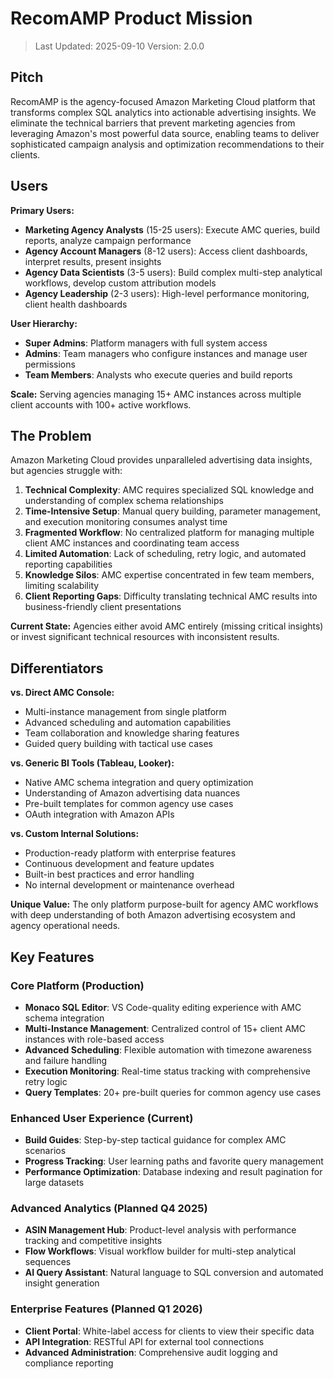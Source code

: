 # RecomAMP Product Mission

> Last Updated: 2025-09-10
> Version: 2.0.0

## Pitch

RecomAMP is the agency-focused Amazon Marketing Cloud platform that transforms complex SQL analytics into actionable advertising insights. We eliminate the technical barriers that prevent marketing agencies from leveraging Amazon's most powerful data source, enabling teams to deliver sophisticated campaign analysis and optimization recommendations to their clients.

## Users

**Primary Users:**
- **Marketing Agency Analysts** (15-25 users): Execute AMC queries, build reports, analyze campaign performance
- **Agency Account Managers** (8-12 users): Access client dashboards, interpret results, present insights
- **Agency Data Scientists** (3-5 users): Build complex multi-step analytical workflows, develop custom attribution models
- **Agency Leadership** (2-3 users): High-level performance monitoring, client health dashboards

**User Hierarchy:**
- **Super Admins**: Platform managers with full system access
- **Admins**: Team managers who configure instances and manage user permissions  
- **Team Members**: Analysts who execute queries and build reports

**Scale:** Serving agencies managing 15+ AMC instances across multiple client accounts with 100+ active workflows.

## The Problem

Amazon Marketing Cloud provides unparalleled advertising data insights, but agencies struggle with:

1. **Technical Complexity**: AMC requires specialized SQL knowledge and understanding of complex schema relationships
2. **Time-Intensive Setup**: Manual query building, parameter management, and execution monitoring consumes analyst time
3. **Fragmented Workflow**: No centralized platform for managing multiple client AMC instances and coordinating team access
4. **Limited Automation**: Lack of scheduling, retry logic, and automated reporting capabilities
5. **Knowledge Silos**: AMC expertise concentrated in few team members, limiting scalability
6. **Client Reporting Gaps**: Difficulty translating technical AMC results into business-friendly client presentations

**Current State:** Agencies either avoid AMC entirely (missing critical insights) or invest significant technical resources with inconsistent results.

## Differentiators

**vs. Direct AMC Console:**
- Multi-instance management from single platform
- Advanced scheduling and automation capabilities
- Team collaboration and knowledge sharing features
- Guided query building with tactical use cases

**vs. Generic BI Tools (Tableau, Looker):**
- Native AMC schema integration and query optimization
- Understanding of Amazon advertising data nuances
- Pre-built templates for common agency use cases
- OAuth integration with Amazon APIs

**vs. Custom Internal Solutions:**
- Production-ready platform with enterprise features
- Continuous development and feature updates
- Built-in best practices and error handling
- No internal development or maintenance overhead

**Unique Value:** The only platform purpose-built for agency AMC workflows with deep understanding of both Amazon advertising ecosystem and agency operational needs.

## Key Features

### Core Platform (Production)
- **Monaco SQL Editor**: VS Code-quality editing experience with AMC schema integration
- **Multi-Instance Management**: Centralized control of 15+ client AMC instances with role-based access
- **Advanced Scheduling**: Flexible automation with timezone awareness and failure handling
- **Execution Monitoring**: Real-time status tracking with comprehensive retry logic
- **Query Templates**: 20+ pre-built queries for common agency use cases

### Enhanced User Experience (Current)
- **Build Guides**: Step-by-step tactical guidance for complex AMC scenarios
- **Progress Tracking**: User learning paths and favorite query management
- **Performance Optimization**: Database indexing and result pagination for large datasets

### Advanced Analytics (Planned Q4 2025)
- **ASIN Management Hub**: Product-level analysis with performance tracking and competitive insights
- **Flow Workflows**: Visual workflow builder for multi-step analytical sequences
- **AI Query Assistant**: Natural language to SQL conversion and automated insight generation

### Enterprise Features (Planned Q1 2026)
- **Client Portal**: White-label access for clients to view their specific data
- **API Integration**: RESTful API for external tool connections
- **Advanced Administration**: Comprehensive audit logging and compliance reporting